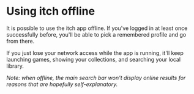 # Using itch offline

It is possible to use the itch app offline. If you've logged in at least once successfully before, you'll be able to pick a remembered profile and go from there.

If you just lose your network access while the app is running, it'll keep launching games, showing your collections, and searching your local library.

_Note: when offline, the main search bar won't display online results for reasons that are hopefully self-explanatory._

